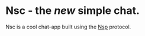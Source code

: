 # Nsc - the *new* simple chat.
Nsc is a cool chat-app built using the [Nsp](https://github.com/thmisch/Nsp) protocol.

